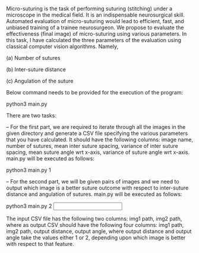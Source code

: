 
Micro-suturing is the task of performing suturing (stitching) under a microscope in the medical field. It is an indispensable neurosurgical skill. Automated evaluation of micro-suturing would lead to efficient, fast, and unbiased training of a trainee neurosurgeon. We propose to evaluate the effectiveness (final image) of micro-suturing using various parameters. In this task, I have  calculated the three parameters of the evaluation using classical computer vision algorithms. Namely,

(a) Number of sutures

(b) Inter-suture distance

(c) Angulation of the suture

Below command needs to be provided for the execution of the program:

python3 main.py <part id> <img dir> <output csv>

There are two tasks:

– For the first part, we are required to iterate through all the images in the given directory and generate a CSV file specifying the various parameters that you have calculated. It should have the following columns: image name, number of sutures, mean inter suture spacing, variance of inter suture spacing, mean suture angle wrt x-axis, variance of suture angle wrt x-axis. main.py will be executed as follows:

python3 main.py 1 <img dir> <output csv>


– For the second part, we will be given pairs of images and we need to output which image is a better suture outcome with respect to inter-suture distance and angulation of sutures. main.py will be executed as follows:

python3 main.py 2 <input csv> <output csv>

The input CSV file has the following two columns: img1 path, img2 path, where as output CSV should have the following four columns: img1 path, img2 path, output distance, output angle, where output distance and output angle take the values either 1 or 2, depending upon which image is better with respect to that feature.
